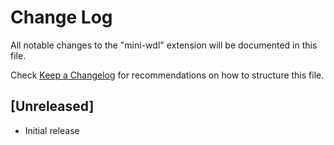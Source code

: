 # Change Log

All notable changes to the "mini-wdl" extension will be documented in this file.

Check [Keep a Changelog](http://keepachangelog.com/) for recommendations on how to structure this file.

## [Unreleased]

- Initial release